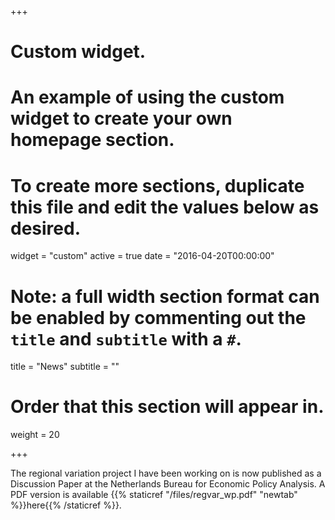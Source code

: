 +++
# Custom widget.
# An example of using the custom widget to create your own homepage section.
# To create more sections, duplicate this file and edit the values below as desired.
widget = "custom"
active = true
date = "2016-04-20T00:00:00"

# Note: a full width section format can be enabled by commenting out the `title` and `subtitle` with a `#`.
title = "News"
subtitle = ""

# Order that this section will appear in.
weight = 20

+++

The regional variation project I have been working on is now published as a Discussion Paper at the Netherlands Bureau for Economic Policy Analysis. A PDF version is available {{% staticref "/files/regvar_wp.pdf" "newtab" %}}here{{% /staticref %}}.

